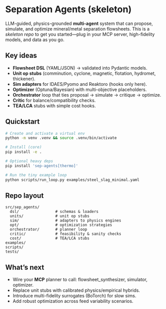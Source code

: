 
# Separation Agents (skeleton)

LLM-guided, physics-grounded **multi-agent** system that can propose, simulate, and optimize
mineral/metal separation flowsheets. This is a *skeleton repo* to get you started—plug in your
MCP server, high-fidelity models, and data as you go.

## Key ideas
- **Flowsheet DSL** (YAML/JSON) → validated into Pydantic models.
- **Unit op stubs** (comminution, cyclone, magnetic, flotation, hydromet, thickener).
- **Sim adapters** for IDAES/Pyomo and Reaktoro (hooks only here).
- **Optimizer** (Optuna/Bayesian) with multi-objective placeholders.
- **Orchestrator** loop that ties proposal → simulate → critique → optimize.
- **Critic** for balance/compatibility checks.
- **TEA/LCA** stubs with simple cost hooks.

## Quickstart
```bash
# Create and activate a virtual env
python -m venv .venv && source .venv/bin/activate

# Install (core)
pip install -e .

# Optional heavy deps
pip install 'sep-agents[thermo]'

# Run the tiny example loop
python scripts/run_loop.py examples/steel_slag_minimal.yaml
```

## Repo layout
```
src/sep_agents/
  dsl/                # schemas & loaders
  units/              # unit op stubs
  sim/                # adapters to physics engines
  opt/                # optimization strategies
  orchestrator/       # planner loop
  critic/             # feasibility & sanity checks
  cost/               # TEA/LCA stubs
examples/
scripts/
tests/
```

## What’s next
- Wire your **MCP** planner to call: flowsheet_synthesizer, simulator, optimizer.
- Replace unit stubs with calibrated physics/empirical hybrids.
- Introduce multi-fidelity surrogates (BoTorch) for slow sims.
- Add robust optimization across feed variability scenarios.
